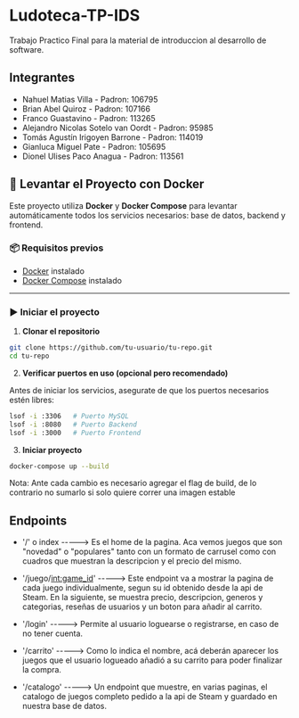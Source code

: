 # Ludoteca-TP-IDS
Trabajo Practico Final para la material de introduccion al desarrollo de software.

## Integrantes
- Nahuel Matias Villa - Padron: 106795
- Brian Abel Quiroz - Padron: 107166
- Franco Guastavino - Padron: 113265
- Alejandro Nicolas Sotelo van Oordt - Padron: 95985
- Tomás Agustín Irigoyen Barrone - Padron: 114019
- Gianluca Miguel Pate - Padron: 105695
- Dionel Ulises Paco Anagua - Padron: 113561

## 🚀 Levantar el Proyecto con Docker

Este proyecto utiliza **Docker** y **Docker Compose** para levantar automáticamente todos los servicios necesarios: base de datos, backend y frontend.

### 📦 Requisitos previos

- [Docker](https://docs.docker.com/get-docker/) instalado
- [Docker Compose](https://docs.docker.com/compose/install/) instalado

---

### ▶️ Iniciar el proyecto

1. **Clonar el repositorio**

```bash
git clone https://github.com/tu-usuario/tu-repo.git
cd tu-repo
```


2.  **Verificar puertos en uso (opcional pero recomendado)**

Antes de iniciar los servicios, asegurate de que los puertos necesarios estén libres:

```bash
lsof -i :3306   # Puerto MySQL
lsof -i :8080   # Puerto Backend
lsof -i :3000   # Puerto Frontend
```

3. **Iniciar proyecto**
```bash
docker-compose up --build
```

Nota: Ante cada cambio es necesario agregar el flag de build, de lo contrario no sumarlo si solo quiere correr una imagen estable

## Endpoints
- '/' o index -----> Es el home de la pagina. Aca vemos juegos que son "novedad" o "populares" tanto con un formato de carrusel como 
con cuadros que muestran la descripcion y el precio del mismo.

- '/juego/<int:game_id>' -----> Este endpoint va a mostrar la pagina de cada juego individualmente, segun su id obtenido desde la api de Steam. 
En la siguiente, se muestra precio, descripcion, generos y categorias, reseñas de usuarios y un boton para añadir al carrito.

- '/login' -----> Permite al usuario loguearse o registrarse, en caso de no tener cuenta.

- '/carrito' -----> Como lo indica el nombre, acá deberán aparecer los juegos que el usuario logueado añadió a su carrito para poder finalizar 
la compra.

- '/catalogo' -----> Un endpoint que muestre, en varias paginas, el catalogo de juegos completo pedido a la api de Steam y 
guardado en nuestra base de datos.

